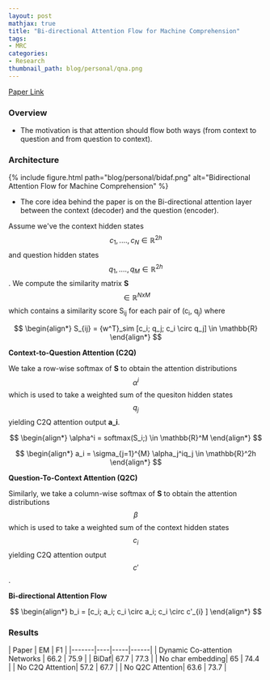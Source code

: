 ```yaml
---
layout: post
mathjax: true
title: "Bi-directional Attention Flow for Machine Comprehension"
tags:
- MRC
categories:
- Research
thumbnail_path: blog/personal/qna.png
---
```


[Paper Link](https://arxiv.org/pdf/1611.01603.pdf)

### Overview

- The motivation is that attention should flow both ways (from context to question and from question to context).

### Architecture

{% include figure.html path="blog/personal/bidaf.png" alt="Bidirectional Attention Flow for Machine Comprehension" %}

- The core idea behind the paper is on the Bi-directional attention layer between the context (decoder) and the question (encoder). 

Assume we've the context hidden states $$ c_1,....,c_N \in \mathbb{R}^{2h} $$ and question hidden states $$ q_1,....,q_M \in \mathbb{R}^{2h} $$. We compute the similarity matrix **S** $$ \in \mathbb{R}^{NxM} $$ which contains a similarity score S<sub>ij</sub> for each pair of (c<sub>i</sub>, q<sub>j</sub>) where 

$$
\begin{align*}
 	S_{ij} = {w^T}_sim [c_i; q_j; c_i \circ q_j] \in \mathbb{R}
\end{align*}
$$

**Context-to-Question Attention (C2Q)**

We take a row-wise softmax of **S** to obtain the attention distributions $$ \alpha^i $$ which is used to take a weighted sum of the quesiton hidden states $$ q_j $$ yielding C2Q attention output **a_i**.

$$
\begin{align*}
 	\alpha^i = softmax(S_i;) \in \mathbb{R}^M
\end{align*}
$$

$$
\begin{align*}
 	a_i = \sigma_{j=1}^{M} \alpha_j^iq_j \in \mathbb{R}^2h
\end{align*}
$$

**Question-To-Context Attention (Q2C)**

Similarly, we take a column-wise softmax of **S** to obtain the attention distributions $$ \beta $$ which is used to take a weighted sum of the context hidden states $$ c_i $$ yielding C2Q attention output $$ c' $$.

**Bi-directional Attention Flow**

$$
\begin{align*}
 	b_i = [c_i; a_i; c_i \circ a_i; c_i \circ c'_{i} ]
\end{align*}
$$

### Results

| Paper | EM | F1 |
|-------|----|-----|------|
| Dynamic Co-attention Networks | 66.2 | 75.9 |
| BiDaf| 67.7 | 77.3 |
| No char embedding| 65 | 74.4 |
| No C2Q Attention| 57.2 | 67.7 |
| No Q2C Attention| 63.6 | 73.7 |